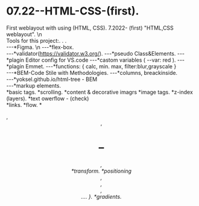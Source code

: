 # 07.22--HTML-CSS-(first).
First weblayout with using (HTML, CSS).
7.2022- (first) "HTML,CSS weblayout".  \n                                                                                                       
Tools for this project:. . .   
                 ---*Figma.     \n                                 ---*flex-box.  
                 ---*validator(https://validator.w3.org/).       ---*pseudo Class&Elements. 
                 ---*plagin Editor config for VS.code            ---*castom variables ( --var: red ).
                 ---*plagin Emmet.                               ---*functions: {  calc, min. max, filter:blur,grayscale }  
                 ---*BEM-Code Stile with Methodologies.          ---*columns, breackinside.   
                 ---*yoksel.github.io/html-tree - BEM  
                 ---*markup elements.    
 *basic tags.              *scrolling.                                        *content & decorative imagrs
 *image tags.              *z-index (layers).                                 *text owerflow - (check)       
 *links.                   *flow.                                             *<audio>, <video>
 *buttons.                 *stylization (text, colors, fonts,                 *Forms: { lable, checkbox, radiobtnm, 
 *list tags.                 background, borders, shadows).                      textarea, placeholder, select, 
 *tables tags.             *image formats.                                       disabled, fieldset & legend...       }
 *selectors                *connecting fonts.                                 *combinator selectors.
 *properties               *site container .                                  *all: unset, initial, inherit, revert.
 *block model              *Semantics of the HTML tree:  {                    *transition.
 *border-box                 <main />, <header>,<h1>–<h6>, <nav>              *transform.
 *positioning                <section>, <article>, <aside>, <footer>.... }.   *gradients.
